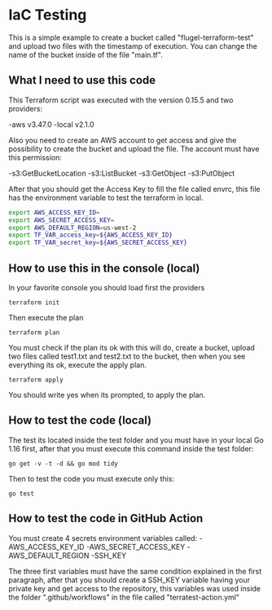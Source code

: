 # IaC Testing

This is a simple example to create a bucket called "flugel-terraform-test" and
 upload two files with the timestamp of execution. You can change the name of
 the bucket inside of the file "main.tf".

## What I need to use this code

This Terraform script was executed with the version 0.15.5 and two providers:

-aws v3.47.0
-local v2.1.0

Also you need to create an AWS account to get access and give the possibility
to create the bucket and upload the file.
The account must have this permission:

-s3:GetBucketLocation
-s3:ListBucket
-s3:GetObject
-s3:PutObject

After that you should get the Access Key to fill the file called envrc, this file
has the environment variable to test the terraform in local.

~~~bash
export AWS_ACCESS_KEY_ID=
export AWS_SECRET_ACCESS_KEY=
export AWS_DEFAULT_REGION=us-west-2
export TF_VAR_access_key=${AWS_ACCESS_KEY_ID}
export TF_VAR_secret_key=${AWS_SECRET_ACCESS_KEY}
~~~

## How to use this in the console (local)

In your favorite console you should load first the providers

~~~console
terraform init
~~~

Then execute the plan

~~~console
terraform plan
~~~

You must check if the plan its ok with this will do, create a bucket, upload
two files called test1.txt and test2.txt to the bucket, then when you see
everything its ok, execute the apply plan.

~~~console
terraform apply
~~~

You should write yes when its prompted, to apply the plan.

## How to test the code (local)

The test its located inside the test folder and you must have in your local Go
1.16 first, after that you must execute this command inside the test folder:

~~~console
go get -v -t -d && go mod tidy
~~~

Then to test the code you must execute only this:

~~~console
go test
~~~

## How to test the code in GitHub Action

You must create 4 secrets environment variables called:
-AWS_ACCESS_KEY_ID
-AWS_SECRET_ACCESS_KEY
-AWS_DEFAULT_REGION
-SSH_KEY

The three first variables must have the same condition explained in the first
paragraph, after that you should create a SSH_KEY variable having your private
key and get access to the repository, this variables was used inside the folder
".github/workflows" in the file called "terratest-action.yml"
